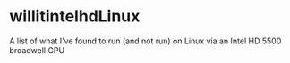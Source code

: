 # willitintelhdLinux
A list of what I've found to run (and not run) on Linux via an Intel HD 5500 broadwell GPU
